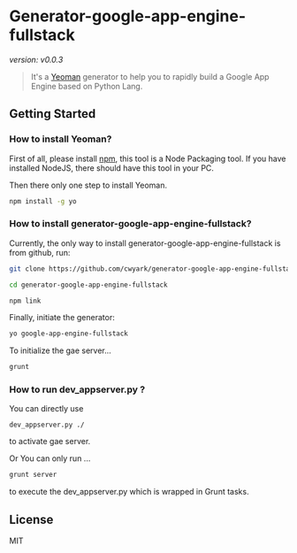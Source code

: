 # Generator-google-app-engine-fullstack

*version: v0.0.3*

>It's a [Yeoman](http://yeoman.io) generator to help you to rapidly build a Google App Engine based on Python Lang. 

## Getting Started

### How to install Yeoman?

First of all, please install [npm](https://npmjs.org), this tool is a Node Packaging tool. If you have installed NodeJS, there should have this tool in your PC.

Then there only one step to install Yeoman.

```bash
npm install -g yo
```

### How to install generator-google-app-engine-fullstack?

Currently, the only way to install generator-google-app-engine-fullstack is from github, run:

```bash
git clone https://github.com/cwyark/generator-google-app-engine-fullstack.git 

cd generator-google-app-engine-fullstack

npm link
```

Finally, initiate the generator:

```bash
yo google-app-engine-fullstack
```

To initialize the gae server...

```bash
grunt 
```

### How to run dev_appserver.py ?

You can directly use

```
dev_appserver.py ./ 

```
to activate gae server.

Or You can only run ...

```bash
grunt server
```

to execute the dev_appserver.py which is wrapped in Grunt tasks.


## License

MIT
